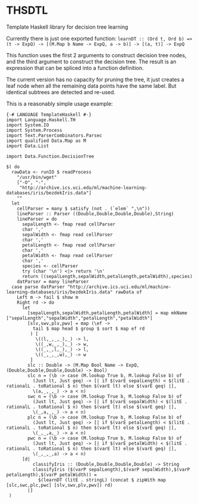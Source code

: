 # THSDTL
Template Haskell library for decision tree learning

Currently there is just one exported function: `learnDT :: (Ord t, Ord b) => (t -> ExpQ) -> [(M.Map b Name -> ExpQ, a -> b)] -> [(a, t)] -> ExpQ`

This function uses the first 2 arguments to construct decision tree nodes, and the third argument to construct the decision tree. The result is an expression that can be spliced into a function definition.

The current version has no capacity for pruning the tree, it just creates a leaf node when all the remaining data points have the same label. But identical subtrees are detected and re-used.

This is a reasonably simple usage example:

    {-# LANGUAGE TemplateHaskell #-}
    import Language.Haskell.TH
    import System.IO
    import System.Process
    import Text.ParserCombinators.Parsec
    import qualified Data.Map as M
    import Data.List

    import Data.Function.DecisionTree

    $( do
      rawData <- runIO $ readProcess
        "/usr/bin/wget"
        ["-O", "-",
         "http://archive.ics.uci.edu/ml/machine-learning-databases/iris/bezdekIris.data"]
        ""
      let
        cellParser = many $ satisfy (not . (`elem` ",\n"))
        lineParser :: Parser ((Double,Double,Double,Double),String)
        lineParser = do
          sepalLength <- fmap read cellParser
          char ','
          sepalWidth <- fmap read cellParser
          char ','
          petalLength <- fmap read cellParser
          char ','
          petalWidth <- fmap read cellParser
          char ','
          species <- cellParser
          try (char '\n') <|> return '\n'
          return ((sepalLength,sepalWidth,petalLength,petalWidth),species)
        datParser = many lineParser
      case parse datParser "http://archive.ics.uci.edu/ml/machine-learning-databases/iris/bezdekIris.data" rawData of
        Left m -> fail $ show m
        Right rd -> do
          let
            [sepalLength,sepalWidth,petalLength,petalWidth] = map mkName ["sepalLength","sepalWidth","petalLength","petalWidth"]
            [slv,swv,plv,pwv] = map (\ef ->
              tail $ map head $ group $ sort $ map ef rd
             ) [
               \((l,_,_,_),_) -> l,
               \((_,w,_,_),_) -> w,
               \((_,_,l,_),_) -> l,
               \((_,_,_,w),_) -> w
             ]
            slc :: Double -> (M.Map Bool Name -> ExpQ, (Double,Double,Double,Double) -> Bool)
            slc n = (\b -> case (M.lookup True b, M.lookup False b) of
              (Just lt, Just geq) -> [| if $(varE sepalLength) < $(litE . rationalL . toRational $ n) then $(varE lt) else $(varE geq) |],
              \(a,_,_,_) -> a < n)
            swc n = (\b -> case (M.lookup True b, M.lookup False b) of
              (Just lt, Just geq) -> [| if $(varE sepalWidth) < $(litE . rationalL . toRational $ n) then $(varE lt) else $(varE geq) |],
              \(_,a,_,_) -> a < n)
            plc n = (\b -> case (M.lookup True b, M.lookup False b) of
              (Just lt, Just geq) -> [| if $(varE petalLength) < $(litE . rationalL . toRational $ n) then $(varE lt) else $(varE geq) |],
              \(_,_,a,_) -> a < n)
            pwc n = (\b -> case (M.lookup True b, M.lookup False b) of
              (Just lt, Just geq) -> [| if $(varE petalWidth) < $(litE . rationalL . toRational $ n) then $(varE lt) else $(varE geq) |],
              \(_,_,_,a) -> a < n)
          [d|
              classifyIris :: (Double,Double,Double,Double) -> String
              classifyIris ($(varP sepalLength),$(varP sepalWidth),$(varP petalLength),$(varP petalWidth)) =
                $(learnDT (litE . stringL) (concat $ zipWith map [slc,swc,plc,pwc] [slv,swv,plv,pwv]) rd)
            |]
     )
